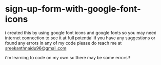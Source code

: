 # sign-up-form-with-google-font-icons
i created this by using google font icons and google fonts 
so you may need internet connection to see it at full potential 
if you have any suggestions or found any errors in any of my code please
do reach me at sreekanthnaidu96@gmail.com

i'm learning to code on my own so there may be some errors!!
